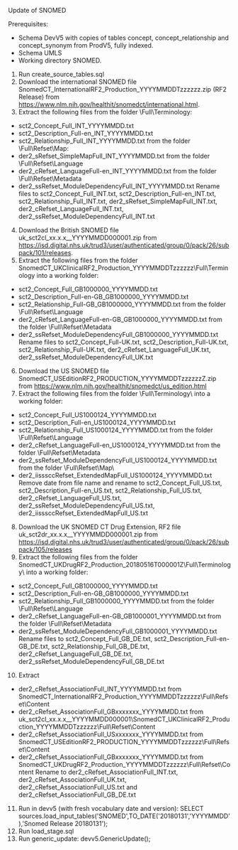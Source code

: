 Update of SNOMED

Prerequisites:
- Schema DevV5 with copies of tables concept, concept_relationship and concept_synonym from ProdV5, fully indexed. 
- Schema UMLS
- Working directory SNOMED.

1. Run create_source_tables.sql
2. Download the international SNOMED file SnomedCT_InternationalRF2_Production_YYYYMMDDTzzzzzz.zip (RF2 Release) from https://www.nlm.nih.gov/healthit/snomedct/international.html.
3. Extract the following files from the folder \Full\Terminology:
- sct2_Concept_Full_INT_YYYYMMDD.txt
- sct2_Description_Full-en_INT_YYYYMMDD.txt
- sct2_Relationship_Full_INT_YYYYMMDD.txt
from the folder \Full\Refset\Map:
- der2_sRefset_SimpleMapFull_INT_YYYYMMDD.txt
from the folder \Full\Refset\Language
- der2_cRefset_LanguageFull-en_INT_YYYYMMDD.txt
from the folder \Full\Refset\Metadata
- der2_ssRefset_ModuleDependencyFull_INT_YYYYMMDD.txt
Rename files to sct2_Concept_Full_INT.txt, sct2_Description_Full-en_INT.txt, sct2_Relationship_Full_INT.txt, der2_sRefset_SimpleMapFull_INT.txt, der2_cRefset_LanguageFull_INT.txt, der2_ssRefset_ModuleDependencyFull_INT.txt

4. Download the British SNOMED file uk_sct2cl_xx.x.x__YYYYMMDD000001.zip from https://isd.digital.nhs.uk/trud3/user/authenticated/group/0/pack/26/subpack/101/releases.
5. Extract the following files from the folder SnomedCT_UKClinicalRF2_Production_YYYYMMDDTzzzzzz\Full\Terminology into a working folder:
- sct2_Concept_Full_GB1000000_YYYYMMDD.txt
- sct2_Description_Full-en-GB_GB1000000_YYYYMMDD.txt
- sct2_Relationship_Full-GB_GB1000000_YYYYMMDD.txt
from the folder \Full\Refset\Language
- der2_cRefset_LanguageFull-en-GB_GB1000000_YYYYMMDD.txt
from the folder \Full\Refset\Metadata
- der2_ssRefset_ModuleDependencyFull_GB1000000_YYYYMMDD.txt
Rename files to sct2_Concept_Full-UK.txt, sct2_Description_Full-UK.txt, sct2_Relationship_Full-UK.txt, der2_cRefset_LanguageFull_UK.txt, der2_ssRefset_ModuleDependencyFull_UK.txt

6. Download the US SNOMED file SnomedCT_USEditionRF2_PRODUCTION_YYYYMMDDTzzzzzzZ.zip from https://www.nlm.nih.gov/healthit/snomedct/us_edition.html
7. Extract the following files from the folder \Full\Terminology\ into a working folder:
- sct2_Concept_Full_US1000124_YYYYMMDD.txt
- sct2_Description_Full-en_US1000124_YYYYMMDD.txt
- sct2_Relationship_Full_US1000124_YYYYMMDD.txt
from the folder \Full\Refset\Language
- der2_cRefset_LanguageFull-en_US1000124_YYYYMMDD.txt
from the folder \Full\Refset\Metadata
- der2_ssRefset_ModuleDependencyFull_US1000124_YYYYMMDD.txt
from the folder \Full\Refset\Map\
- der2_iisssccRefset_ExtendedMapFull_US1000124_YYYYMMDD.txt
Remove date from file name and rename to sct2_Concept_Full_US.txt, sct2_Description_Full-en_US.txt, sct2_Relationship_Full_US.txt, der2_cRefset_LanguageFull_US.txt, der2_ssRefset_ModuleDependencyFull_US.txt, der2_iisssccRefset_ExtendedMapFull_US.txt

8. Download the UK SNOMED CT Drug Extension, RF2 file uk_sct2dr_xx.x.x__YYYYMMDD000001.zip from https://isd.digital.nhs.uk/trud3/user/authenticated/group/0/pack/26/subpack/105/releases
9. Extract the following files from the folder SnomedCT_UKDrugRF2_Production_20180516T000001Z\Full\Terminology\ into a working folder:
- sct2_Concept_Full_GB1000000_YYYYMMDD.txt
- sct2_Description_Full-en-GB_GB1000000_YYYYMMDD.txt
- sct2_Relationship_Full_GB1000000_YYYYMMDD.txt
from the folder \Full\Refset\Language
- der2_cRefset_LanguageFull-en-GB_GB1000001_YYYYMMDD.txt
from the folder \Full\Refset\Metadata
- der2_ssRefset_ModuleDependencyFull_GB1000001_YYYYMMDD.txt
Rename files to sct2_Concept_Full_GB_DE.txt, sct2_Description_Full-en-GB_DE.txt, sct2_Relationship_Full_GB_DE.txt, der2_cRefset_LanguageFull_GB_DE.txt, der2_ssRefset_ModuleDependencyFull_GB_DE.txt

10. Extract
- der2_cRefset_AssociationFull_INT_YYYYMMDD.txt from SnomedCT_InternationalRF2_Production_YYYYMMDDTzzzzzz\Full\Refset\Content
- der2_cRefset_AssociationFull_GBxxxxxxx_YYYYMMDD.txt from uk_sct2cl_xx.x.x__YYYYMMDD000001\SnomedCT_UKClinicalRF2_Production_YYYYMMDDTzzzzzz\Full\Refset\Content
- der2_cRefset_AssociationFull_USxxxxxxx_YYYYMMDD.txt from SnomedCT_USEditionRF2_PRODUCTION_YYYYMMDDTzzzzzz\Full\Refset\Content
- der2_cRefset_AssociationFull_GBxxxxxxx_YYYYMMDD.txt from SnomedCT_UKDrugRF2_Production_YYYYMMDDTzzzzzz\Full\Refset\Content
Rename to der2_cRefset_AssociationFull_INT.txt, der2_cRefset_AssociationFull_UK.txt, der2_cRefset_AssociationFull_US.txt and der2_cRefset_AssociationFull_GB_DE.txt

11. Run in devv5 (with fresh vocabulary date and version): SELECT sources.load_input_tables('SNOMED',TO_DATE('20180131','YYYYMMDD'),'Snomed Release 20180131');
12. Run load_stage.sql
13. Run generic_update: devv5.GenericUpdate();